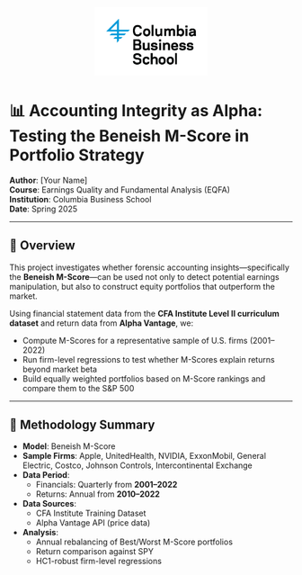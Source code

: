 <p align="center">
  <img src="/data/cbs_logo.png" alt="Columbia Business School" width="200" width="500"/>
</p>

# 📊 Accounting Integrity as Alpha: Testing the Beneish M-Score in Portfolio Strategy

**Author**: [Your Name]  
**Course**: Earnings Quality and Fundamental Analysis (EQFA)  
**Institution**: Columbia Business School  
**Date**: Spring 2025

---

## 🧠 Overview

This project investigates whether forensic accounting insights—specifically the **Beneish M-Score**—can be used not only to detect potential earnings manipulation, but also to construct equity portfolios that outperform the market.

Using financial statement data from the **CFA Institute Level II curriculum dataset** and return data from **Alpha Vantage**, we:

- Compute M-Scores for a representative sample of U.S. firms (2001–2022)
- Run firm-level regressions to test whether M-Scores explain returns beyond market beta
- Build equally weighted portfolios based on M-Score rankings and compare them to the S&P 500

---

## 🧮 Methodology Summary

- **Model**: Beneish M-Score  
- **Sample Firms**: Apple, UnitedHealth, NVIDIA, ExxonMobil, General Electric, Costco, Johnson Controls, Intercontinental Exchange  
- **Data Period**:  
  - Financials: Quarterly from **2001–2022**  
  - Returns: Annual from **2010–2022**  
- **Data Sources**:  
  - CFA Institute Training Dataset  
  - Alpha Vantage API (price data)  
- **Analysis**:  
  - Annual rebalancing of Best/Worst M-Score portfolios  
  - Return comparison against SPY  
  - HC1-robust firm-level regressions

